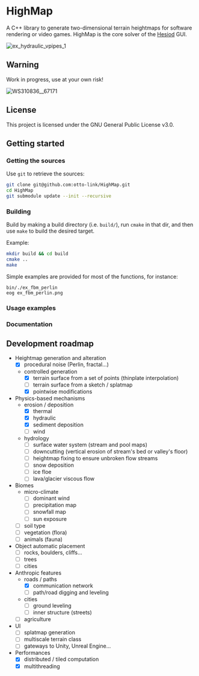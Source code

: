 # HighMap

A C++ library to generate two-dimensional terrain heightmaps for software rendering or video games. HighMap is the core solver of the [Hesiod](https://github.com/otto-link/Hesiod) GUI.

![ex_hydraulic_vpipes_1](https://github.com/otto-link/HighMap/assets/121820229/4bb37a9e-e29f-43b9-b259-91bc16bfb536)


## Warning 

Work in progress, use at your own risk!

![WS310836__67171](https://github.com/otto-link/HighMap/assets/121820229/43dd1f39-06a3-4c32-955a-cf2609a58f17)

## License

This project is licensed under the GNU General Public License v3.0.

## Getting started

### Getting the sources

Use `git` to retrieve the sources: 
``` bash
git clone git@github.com:otto-link/HighMap.git
cd HighMap
git submodule update --init --recursive
```

### Building

Build by making a build directory (i.e. `build/`), run `cmake` in that dir, and then use `make` to build the desired target.

Example:
``` bash
mkdir build && cd build
cmake ..
make
```

Simple examples are provided for most of the functions, for instance:
```
bin/./ex_fbm_perlin
eog ex_fbm_perlin.png
```

### Usage examples

### Documentation

## Development roadmap

- Heightmap generation and alteration
  - [X] procedural noise (Perlin, fractal...)
  - controlled generation
    - [X] terrain surface from a set of points (thinplate interpolation)
    - [ ] terrain surface from a sketch / splatmap
    - [X] pointwise modifications
- Physics-based mechanisms
  - erosion / deposition
    - [X] thermal
    - [X] hydraulic
    - [X] sediment deposition
    - [ ] wind
  - hydrology
    - [ ] surface water system (stream and pool maps)
    - [ ] downcutting (vertical erosion of stream's bed or valley's floor)
    - [ ] heightmap fixing to ensure unbroken flow streams
    - [ ] snow deposition
    - [ ] ice floe
    - [ ] lava/glacier viscous flow
- Biomes
  - micro-climate
    - [ ] dominant wind
    - [ ] precipitation map
    - [ ] snowfall map
    - [ ] sun exposure
  - [ ] soil type
  - [ ] vegetation (flora)
  - [ ] animals (fauna)
- Object automatic placement
  - [ ] rocks, boulders, cliffs...
  - [ ] trees
  - [ ] cities
- Anthropic features
  - roads / paths
    - [X] communication network
    - [ ] path/road digging and leveling
  - cities
    - [ ] ground leveling
    - [ ] inner structure (streets)
  - [ ] agriculture
- UI
  - [ ] splatmap generation
  - [ ] multiscale terrain class
  - [ ] gateways to Unity, Unreal Engine...
- Performances
  - [X] distributed / tiled computation
  - [X] multithreading
